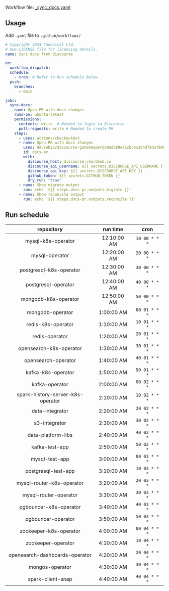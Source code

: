 Workflow file: [_sync_docs.yaml](_sync_docs.yaml)

## Usage
Add `.yaml` file to `.github/workflows/`
```yaml
# Copyright 2024 Canonical Ltd.
# See LICENSE file for licensing details.
name: Sync docs from Discourse

on:
  workflow_dispatch:
  schedule:
    - cron: # Refer to Run schedule below
  push:
    branches:
      - main

jobs:
  sync-docs:
    name: Open PR with docs changes
    runs-on: ubuntu-latest
    permissions:
      contents: write  # Needed to login to Discourse
      pull-requests: write # Needed to create PR
    steps:
      - uses: actions/checkout@v3
      - name: Open PR with docs changes
        uses: deusebio/discourse-gatekeeper@c8adb89ea1cbceca54d78da798658373615487ac
        id: docs-pr
        with:
          discourse_host: discourse.charmhub.io
          discourse_api_username: ${{ secrets.DISCOURSE_API_USERNAME }}
          discourse_api_key: ${{ secrets.DISCOURSE_API_KEY }}
          github_token: ${{ secrets.GITHUB_TOKEN }}
          dry_run: "true"
      - name: Show migrate output
        run: echo '${{ steps.docs-pr.outputs.migrate }}'
      - name: Show reconcile output
        run: echo '${{ steps.docs-pr.outputs.reconcile }}'
```
## Run schedule

|             repository            |   run time  |     cron      |
|:---------------------------------:|:-----------:|:-------------:|
| mysql-k8s-operator                | 12:10:00 AM | `10 00 * * *` |
| mysql-operator                    | 12:20:00 AM | `20 00 * * *` |
| postgresql-k8s-operator           | 12:30:00 AM | `30 00 * * *` |
| postgresql-operator               | 12:40:00 AM | `40 00 * * *` |
| mongodb-k8s-operator              | 12:50:00 AM | `50 00 * * *` |
| mongodb-operator                  |  1:00:00 AM | `00 01 * * *` |
| redis-k8s-operator                |  1:10:00 AM | `10 01 * * *` |
| redis-operator                    |  1:20:00 AM | `20 01 * * *` |
| opensearch-k8s-operator           |  1:30:00 AM | `30 01 * * *` |
| opensearch-operator               |  1:40:00 AM | `40 01 * * *` |
| kafka-k8s-operator                |  1:50:00 AM | `50 01 * * *` |
| kafka-operator                    |  2:00:00 AM | `00 02 * * *` |
| spark-history-server-k8s-operator |  2:10:00 AM | `10 02 * * *` |
| data-integrator                   |  2:20:00 AM | `20 02 * * *` |
| s3-integrator                     |  2:30:00 AM | `30 02 * * *` |
| data-platform-libs                |  2:40:00 AM | `40 02 * * *` |
| kafka-test-app                    |  2:50:00 AM | `50 02 * * *` |
| mysql-test-app                    |  3:00:00 AM | `00 03 * * *` |
| postgresql-test-app               |  3:10:00 AM | `10 03 * * *` |
| mysql-router-k8s-operator         |  3:20:00 AM | `20 03 * * *` |
| mysql-router-operator             |  3:30:00 AM | `30 03 * * *` |
| pgbouncer-k8s-operator            |  3:40:00 AM | `40 03 * * *` |
| pgbouncer-operator                |  3:50:00 AM | `50 03 * * *` |
| zookeeper-k8s-operator            |  4:00:00 AM | `00 04 * * *` |
| zookeeper-operator                |  4:10:00 AM | `10 04 * * *` |
| opensearch-dashboards-operator    |  4:20:00 AM | `20 04 * * *` |
| mongos-operator                   |  4:30:00 AM | `30 04 * * *` |
| spark-client-snap                 |  4:40:00 AM | `40 04 * * *` |